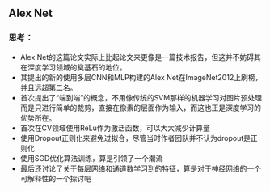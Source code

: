 ## Alex Net

### 思考：

* Alex Net的这篇论文实际上比起论文来更像是一篇技术报告，但这并不妨碍其在深度学习领域的奠基石的地位。
* 其提出的新的使用多层CNN和MLP构建的Alex Net在ImageNet2012上刷榜，并且远超第二名。
* 首次提出了“端到端”的概念，不用像传统的SVM那样的机器学习对图片预处理而是只进行简单的裁剪，直接在像素的层面作为输入，而这也正是深度学习的优势所在。
* 首次在CV领域使用ReLu作为激活函数，可以大大减少计算量
* 使用Dropout正则化来避免过拟合，尽管当时作者团队并不认为dropout是正则化
* 使用SGD优化算法训练，算是引领了一个潮流
* 最后还讨论了关于每层网络和通道数学习到的特征，算是对于神经网络的一个可解释性的一个探讨吧
